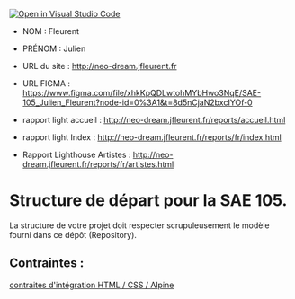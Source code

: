 [![Open in Visual Studio Code](https://classroom.github.com/assets/open-in-vscode-c66648af7eb3fe8bc4f294546bfd86ef473780cde1dea487d3c4ff354943c9ae.svg)](https://classroom.github.com/online_ide?assignment_repo_id=9698931&assignment_repo_type=AssignmentRepo)
- NOM : Fleurent    
- PRÉNOM : Julien
- URL du site : http://neo-dream.jfleurent.fr
- URL FIGMA : https://www.figma.com/file/xhkKpQDLwtohMYbHwo3NqE/SAE-105_Julien_Fleurent?node-id=0%3A1&t=8d5nCjaN2bxcIYOf-0
- rapport light accueil : http://neo-dream.jfleurent.fr/reports/accueil.html

- rapport light Index : http://neo-dream.jfleurent.fr/reports/fr/index.html

- Rapport Lighthouse Artistes : http://neo-dream.jfleurent.fr/reports/fr/artistes.html

# Structure de départ pour la SAE 105.

La structure de votre projet doit respecter scrupuleusement le modèle fourni dans ce dépôt (Repository).

## Contraintes :
[contraites d'intégration HTML / CSS / Alpine](https://moodle.univ-fcomte.fr/mod/page/view.php?id=645799)
